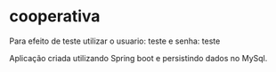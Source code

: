# cooperativa

Para efeito de teste utilizar o usuario: teste e senha: teste 

Aplicação criada utilizando Spring boot e persistindo dados no MySql. 
